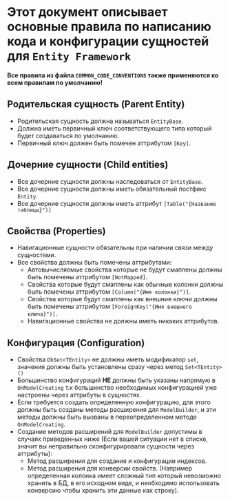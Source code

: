 # Этот документ описывает основные правила по написанию кода и конфигурации сущностей для `Entity Framework`

**Все правила из файла `COMMON_CODE_CONVENTIONS` также применяются ко всем правилам по умолчанию!**

## Родительская сущность (Parent Entity)
  - Родительская сущность должна называться `EntityBase`.
  - Должна иметь первичный ключ соответствующего типа который будет создаваться по умолчанию.
  - Первичный ключ должен быть помечен аттрибутом `[Key]`.

## Дочерние сущности (Child entities)
- Все дочерние сущности должны наследоваться от `EntityBase`.
- Все дочерние сущности должны иметь обязательный постфикс `Entity`.
- Все дочерние сущности должны иметь аттрибут `[Table("{Название таблицы}")]`

## Свойства (Properties)
- Навигационные сущности обязательны при наличии связи между сущностями.
- Все свойства должны быть помечены аттрибутами:
    - Автовычисляемые свойства которые не будут смаппены должны быть помечены аттрибутом `[NotMapped]`.
    - Свойства которые будут смаппены как обычные колонки должны быть помечены аттрибутом `[Column("{Имя колонки}")]`.
    - Свойства которые будут смаппены как внешние ключи должны быть помечены аттрибутом `[ForeignKey("{Имя внешнего ключа}")]`.
    - Навигационные свойства не должны иметь никаких аттрибутов.
 
## Конфигурация (Configuration)
- Свойства `DbSet<TEntity>` не должны иметь модификатор `set`, значения должны быть установлены сразу через метод `Set<TEntity>()`
- Большинство конфигураций **НЕ** должны быть указаны напрямую в `OnModelCreating` т.к большинство необходимых конфигурацией уже настроены через аттрибуты в сущностях.
- Если требуется создать определенную конфигурацию, для этого должны быть созданы методы расширения для `ModelBuilder`, и эти методы должны быть вызваны в переопределенном методе `OnModelCreating`.
- Создание методов расширений для `ModelBuilder` допустимы в случаях приведенных ниже (Если вашей ситуации нет в списке, значит вы неправильно сконфигурировали сущности через аттрибуты):
    - Метод расширения для создания и конфигурации индексов.
    - Метод расширения для конверсии свойств. (Например определенная колонка имеет сложный тип который невозможно хранить в БД, в его исходном виде, и необходимо использовать конверсию чтобы хранить эти данные как строку).
